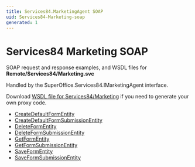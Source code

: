 ```yaml
---
title: Services84.MarketingAgent SOAP
uid: Services84-Marketing-soap
generated: 1
---
```


# Services84 Marketing SOAP

SOAP request and response examples, and WSDL files for **Remote/Services84/Marketing.svc**

Handled by the <see cref="T:SuperOffice.Services84.IMarketingAgent">SuperOffice.Services84.IMarketingAgent</see> interface.

Download [WSDL file for Services84/Marketing](../Services84-Marketing.md) if you need to generate your own proxy code.

* [CreateDefaultFormEntity](CreateDefaultFormEntity.md)
* [CreateDefaultFormSubmissionEntity](CreateDefaultFormSubmissionEntity.md)
* [DeleteFormEntity](DeleteFormEntity.md)
* [DeleteFormSubmissionEntity](DeleteFormSubmissionEntity.md)
* [GetFormEntity](GetFormEntity.md)
* [GetFormSubmissionEntity](GetFormSubmissionEntity.md)
* [SaveFormEntity](SaveFormEntity.md)
* [SaveFormSubmissionEntity](SaveFormSubmissionEntity.md)
